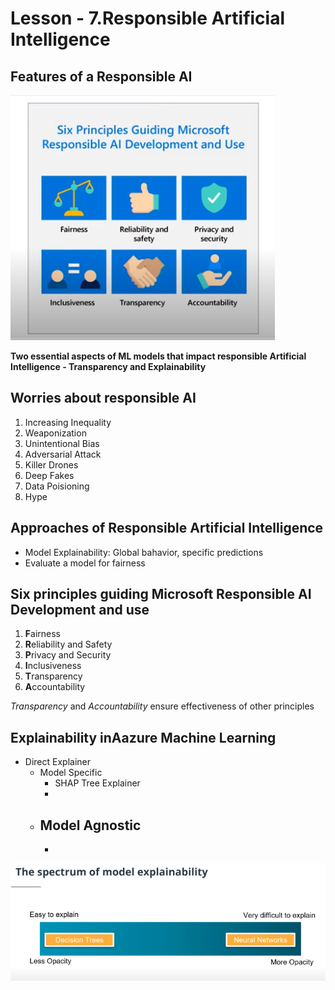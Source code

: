 # Lesson - 7.Responsible Artificial Intelligence

## Features of a Responsible AI

![6 principles guiding microsoft responsible AI development and use](/images/img32.PNG)

**Two essential aspects of ML models that impact responsible Artificial Intelligence - Transparency and Explainability**


## Worries about responsible AI
1. Increasing Inequality
2. Weaponization
3. Unintentional Bias
4. Adversarial Attack
5. Killer Drones 
6. Deep Fakes
7. Data Poisioning
8. Hype


## Approaches of Responsible Artificial Intelligence
- Model Explainability: Global bahavior, specific predictions
- Evaluate a model for fairness


## Six principles guiding Microsoft Responsible AI Development and use
1. **F**airness 
2. **R**eliability and Safety
3. **P**rivacy and Security
4. **I**nclusiveness
5. **T**ransparency
6. **A**ccountability 

*Transparency* and *Accountability* ensure effectiveness of other principles


## Explainability inAazure Machine Learning
- Direct Explainer 
  - Model Specific
    - SHAP Tree Explainer  
    - 
  - Model Agnostic
    - 
    - 

![spectrum of model explainability](/images/img33.PNG)



